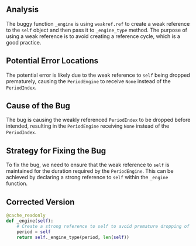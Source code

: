 ## Analysis
The buggy function `_engine` is using `weakref.ref` to create a weak reference to the `self` object and then pass it to `_engine_type` method. The purpose of using a weak reference is to avoid creating a reference cycle, which is a good practice.

## Potential Error Locations
The potential error is likely due to the weak reference to `self` being dropped prematurely, causing the `PeriodEngine` to receive `None` instead of the `PeriodIndex`.

## Cause of the Bug
The bug is causing the weakly referenced `PeriodIndex` to be dropped before intended, resulting in the `PeriodEngine` receiving `None` instead of the `PeriodIndex`.

## Strategy for Fixing the Bug
To fix the bug, we need to ensure that the weak reference to `self` is maintained for the duration required by the `PeriodEngine`. This can be achieved by declaring a strong reference to `self` within the `_engine` function.

## Corrected Version
```python
@cache_readonly
def _engine(self):
    # Create a strong reference to self to avoid premature dropping of weak reference
    period = self
    return self._engine_type(period, len(self))
```
